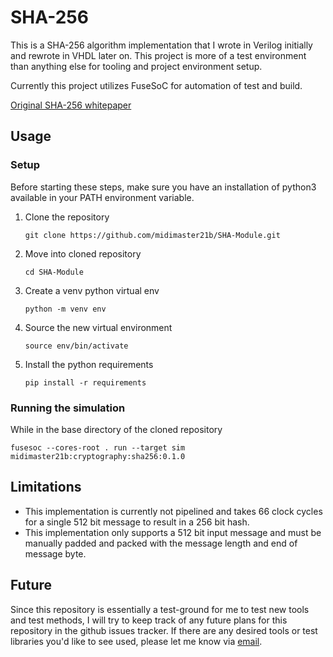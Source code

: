 # SHA-256

This is a SHA-256 algorithm implementation that I wrote in Verilog initially and rewrote in VHDL later on. This project is more of a test environment than anything else for tooling and project environment setup.

Currently this project utilizes FuseSoC for automation of test and build.

[Original SHA-256 whitepaper](https://csrc.nist.gov/csrc/media/publications/fips/180/2/archive/2002-08-01/documents/fips180-2withchangenotice.pdf)


## Usage

### Setup

Before starting these steps, make sure you have an installation of python3 available in your PATH environment variable.

1. Clone the repository

   `git clone https://github.com/midimaster21b/SHA-Module.git`

1. Move into cloned repository

   `cd SHA-Module`

1. Create a venv python virtual env

   `python -m venv env`

1. Source the new virtual environment

   `source env/bin/activate`

1. Install the python requirements

   `pip install -r requirements`


### Running the simulation

While in the base directory of the cloned repository

`fusesoc --cores-root . run --target sim midimaster21b:cryptography:sha256:0.1.0`


## Limitations

- This implementation is currently not pipelined and takes 66 clock cycles for a single 512 bit message to result in a 256 bit hash.
- This implementation only supports a 512 bit input message and must be manually padded and packed with the message length and end of message byte.


## Future

Since this repository is essentially a test-ground for me to test new tools and test methods, I will try to keep track of any future plans for this repository in the github issues tracker. If there are any desired tools or test libraries you'd like to see used, please let me know via [email](mailto:joshedgcombe@gmail.com).